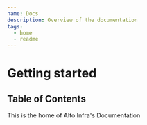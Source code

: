 ```yaml
---
name: Docs
description: Overview of the documentation
tags:
  - home
  - readme
---
```


# Getting started

## Table of Contents

This is the home of Alto Infra's Documentation
